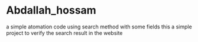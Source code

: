 # Abdallah_hossam
a simple atomation code using search method with some fields 
this a simple project to verify the search result in the website 
